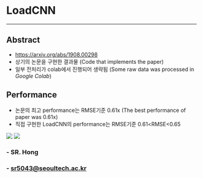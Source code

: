 # __LoadCNN__
---
## Abstract
- https://arxiv.org/abs/1908.00298
- 상기의 논문을 구현한 결과물 (Code that implements the paper)
- 일부 전처리가 colab에서 진행되어 생략됨 (Some raw data was processed in *Google Colab*)

## Performance
- 논문의 최고 performance는 RMSE기준 0.61x (The best performance of paper was 0.61x)
- 직접 구현한 LoadCNN의 performance는 RMSE기준 0.61<RMSE<0.65

<img src="https://user-images.githubusercontent.com/64223259/104918879-c2be6e00-59d8-11eb-816e-748063cc3564.png">
<img src="https://user-images.githubusercontent.com/64223259/104918881-c3ef9b00-59d8-11eb-88cf-8ed55ef9d0d2.png">

### - SR. Hong
### - sr5043@seoultech.ac.kr
